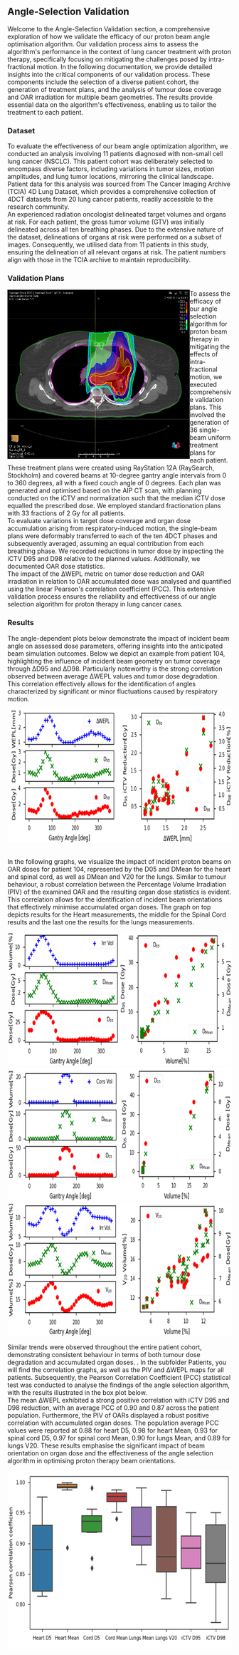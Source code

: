 ## Angle-Selection Validation

Welcome to the Angle-Selection Validation section, a comprehensive exploration of how we validate the efficacy of our proton beam angle optimisation algorithm. Our validation process aims to assess the algorithm's performance in the context of lung cancer treatment with proton therapy, specifically focusing on mitigating the challenges posed by intra-fractional motion. In the following documentation, we provide detailed insights into the critical components of our validation process. These components include the selection of a diverse patient cohort, the generation of treatment plans, and the analysis of tumour dose coverage and OAR irradiation for multiple beam geometries. The results provide essential data on the algorithm's effectiveness, enabling us to tailor the treatment to each patient. 


### Dataset 
To evaluate the effectiveness of our beam angle optimization algorithm, we conducted an analysis involving 11 patients diagnosed with non-small cell lung cancer (NSCLC). This patient cohort was deliberately selected to encompass diverse factors, including variations in tumor sizes, motion amplitudes, and lung tumor locations, mirroring the clinical landscape. Patient data for this analysis was sourced from The Cancer Imaging Archive (TCIA) 4D Lung Dataset, which provides a comprehensive collection of 4DCT datasets from 20 lung cancer patients, readily accessible to the research community.
<br> An experienced radiation oncologist delineated target volumes and organs at risk. For each patient, the gross tumor volume (GTV) was initially delineated across all ten breathing phases. Due to the extensive nature of the dataset, delineations of organs at risk were performed on a subset of images. Consequently, we utilised data from 11 patients in this study, ensuring the delineation of all relevant organs at risk. The patient numbers align with those in the TCIA archive to maintain reproducibility.

### Validation Plans
<img align="left" width="410" height="380"  src="../Images/Validation_Angle_Selection/p104_Validation_Plan.png">
To assess the efficacy of our angle selection algorithm for proton beam therapy in mitigating the effects of intra-fractional motion, we executed comprehensive validation plans. This involved the generation of 36 single-beam uniform treatment plans for each patient. These treatment plans were created using RayStation 12A (RaySearch, Stockholm) and covered beams at 10-degree gantry angle intervals from 0 to 360 degrees, all with a fixed couch angle of 0 degrees. Each plan was generated and optimised based on the AIP CT scan, with planning conducted on the iCTV and normalization such that the median iCTV dose equalled the prescribed dose. We employed standard fractionation plans with 33 fractions of 2 Gy for all patients.
<br> To evaluate variations in target dose coverage and organ dose accumulation arising from respiratory-induced motion, the single-beam plans were deformably transferred to each of the ten 4DCT phases and subsequently averaged, assuming an equal contribution from each breathing phase. We recorded reductions in tumor dose by inspecting the iCTV D95 and D98 relative to the planned values. Additionally, we documented OAR dose statistics.
<br> The impact of the ΔWEPL metric on tumor dose reduction and OAR irradiation in relation to OAR accumulated dose was analysed and quantified using the linear Pearson's correlation coefficient (PCC). This extensive validation process ensures the reliability and effectiveness of our angle selection algorithm for proton therapy in lung cancer cases.

### Results 
The angle-dependent plots below demonstrate the impact of incident beam angle on assessed dose parameters, offering insights into the anticipated beam simulation outcomes. Below we depict an example from patient 104, highlighting the influence of incident beam geometry on tumor coverage through ΔD95 and ΔD98. Particularly noteworthy is the strong correlation observed between average ΔWEPL values and tumor dose degradation. This correlation effectively allows for the identification of angles characterized by significant or minor fluctuations caused by respiratory motion.
<p align="center">
  <img align="centre" height = 300  src="../Images/Validation_Angle_Selection/P104_Tumour_WEPL_Dose.png">
 </p> 
</br>In the following graphs, we visualize the impact of incident proton beams on OAR doses for patient 104, represented by the D05 and DMean for the heart and spinal cord, as well as DMean and V20 for the lungs. Similar to tumour behaviour, a robust correlation between the Percentage Volume Irradiation (PIV) of the examined OAR and the resulting organ dose statistics is evident. This correlation allows for the identification of incident beam orientations that effectively minimise accumulated organ doses. The graph on top depicts results for the Heart measurements, the middle for the Spinal Cord results and the last one the results for the lungs measurements. 
<p align="center">
  <img align="centre" height = 300  src="../Images/Validation_Angle_Selection/P104_Heart_PIV_Dose.png">
  <img align="centre" height = 300  src="../Images/Validation_Angle_Selection/P104_Spinal_Cord_PIV_Dose.png">
  <img align="centre" height = 300  src="../Images/Validation_Angle_Selection/P104_Lungs_PIV_Dose.png">
</p>

Similar trends were observed throughout the entire patient cohort, demonstrating consistent behaviour in terms of both tumour dose degradation and accumulated organ doses. . In the subfolder Patients, you will find the correlation graphs, as well as the PIV and ΔWEPL maps for all patients. Subsequently, the Pearson Correlation Coefficient (PCC) statistical test was conducted to analyse the findings of the angle selection algorithm, with the results illustrated in the box plot below. 
<br>The mean ΔWEPL exhibited a strong positive correlation with iCTV D95 and D98 reduction, with an average PCC of 0.90 and 0.87 across the patient population. Furthermore, the PIV of OARs displayed a robust positive correlation with accumulated organ doses. The population average PCC values were reported at 0.88 for heart D5, 0.98 for heart Mean, 0.93 for spinal cord D5, 0.97 for spinal cord Mean, 0.90 for lungs Mean, and 0.89 for lungs V20. These results emphasise the significant impact of beam orientation on organ dose and the effectiveness of the angle selection algorithm in optimising proton therapy beam orientations.

<p align="center">
  <img align="centre" height = 400  src="../Images/Validation_Angle_Selection/Population_PCC.png">
 </p> 
